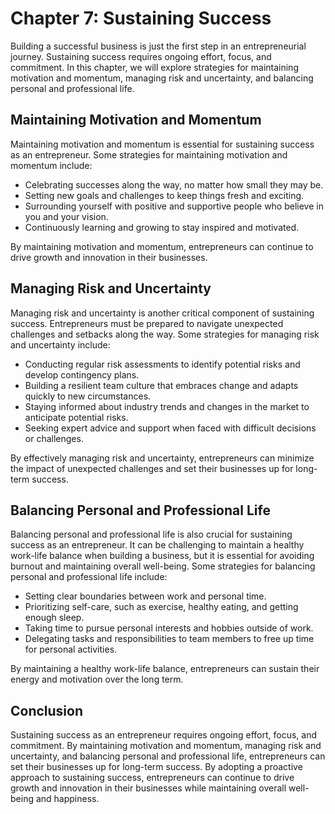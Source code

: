 Chapter 7: Sustaining Success
=============================

Building a successful business is just the first step in an entrepreneurial journey. Sustaining success requires ongoing effort, focus, and commitment. In this chapter, we will explore strategies for maintaining motivation and momentum, managing risk and uncertainty, and balancing personal and professional life.

Maintaining Motivation and Momentum
-----------------------------------

Maintaining motivation and momentum is essential for sustaining success as an entrepreneur. Some strategies for maintaining motivation and momentum include:

* Celebrating successes along the way, no matter how small they may be.
* Setting new goals and challenges to keep things fresh and exciting.
* Surrounding yourself with positive and supportive people who believe in you and your vision.
* Continuously learning and growing to stay inspired and motivated.

By maintaining motivation and momentum, entrepreneurs can continue to drive growth and innovation in their businesses.

Managing Risk and Uncertainty
-----------------------------

Managing risk and uncertainty is another critical component of sustaining success. Entrepreneurs must be prepared to navigate unexpected challenges and setbacks along the way. Some strategies for managing risk and uncertainty include:

* Conducting regular risk assessments to identify potential risks and develop contingency plans.
* Building a resilient team culture that embraces change and adapts quickly to new circumstances.
* Staying informed about industry trends and changes in the market to anticipate potential risks.
* Seeking expert advice and support when faced with difficult decisions or challenges.

By effectively managing risk and uncertainty, entrepreneurs can minimize the impact of unexpected challenges and set their businesses up for long-term success.

Balancing Personal and Professional Life
----------------------------------------

Balancing personal and professional life is also crucial for sustaining success as an entrepreneur. It can be challenging to maintain a healthy work-life balance when building a business, but it is essential for avoiding burnout and maintaining overall well-being. Some strategies for balancing personal and professional life include:

* Setting clear boundaries between work and personal time.
* Prioritizing self-care, such as exercise, healthy eating, and getting enough sleep.
* Taking time to pursue personal interests and hobbies outside of work.
* Delegating tasks and responsibilities to team members to free up time for personal activities.

By maintaining a healthy work-life balance, entrepreneurs can sustain their energy and motivation over the long term.

Conclusion
----------

Sustaining success as an entrepreneur requires ongoing effort, focus, and commitment. By maintaining motivation and momentum, managing risk and uncertainty, and balancing personal and professional life, entrepreneurs can set their businesses up for long-term success. By adopting a proactive approach to sustaining success, entrepreneurs can continue to drive growth and innovation in their businesses while maintaining overall well-being and happiness.
